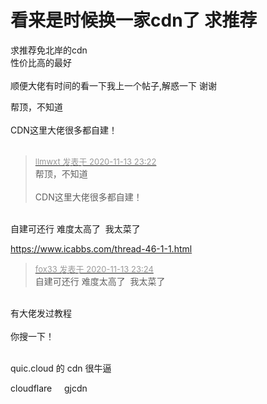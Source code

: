 # 看来是时候换一家cdn了  求推荐


求推荐免北岸的cdn<br />
性价比高的最好<br />
<br />
顺便大佬有时间的看一下我上一个帖子,解惑一下 谢谢

帮顶，不知道<br />
<br />
CDN这里大佬很多都自建！<br />
<br />
<img src="static/image/smiley/default/lol.gif" smilieid="12" border="0" alt="" /><img src="static/image/smiley/default/lol.gif" smilieid="12" border="0" alt="" /><img src="static/image/smiley/default/lol.gif" smilieid="12" border="0" alt="" />

<div class="quote"><blockquote><font size="2"><a href="https://www.hostloc.com/forum.php?mod=redirect&amp;goto=findpost&amp;pid=9451091&amp;ptid=766431" target="_blank"><font color="#999999">llmwxt 发表于 2020-11-13 23:22</font></a></font><br />
帮顶，不知道<br />
<br />
CDN这里大佬很多都自建！</blockquote></div><br />
自建可还行 难度太高了&nbsp;&nbsp;我太菜了

https://www.icabbs.com/thread-46-1-1.html

<div class="quote"><blockquote><font size="2"><a href="https://www.hostloc.com/forum.php?mod=redirect&amp;goto=findpost&amp;pid=9451098&amp;ptid=766431" target="_blank"><font color="#999999">fox33 发表于 2020-11-13 23:24</font></a></font><br />
自建可还行 难度太高了&nbsp;&nbsp;我太菜了</blockquote></div><br />
有大佬发过教程<br />
<br />
你搜一下！<br />
<br />


quic.cloud 的 cdn 很牛逼

cloudflare&nbsp; &nbsp;&nbsp;&nbsp;gjcdn
